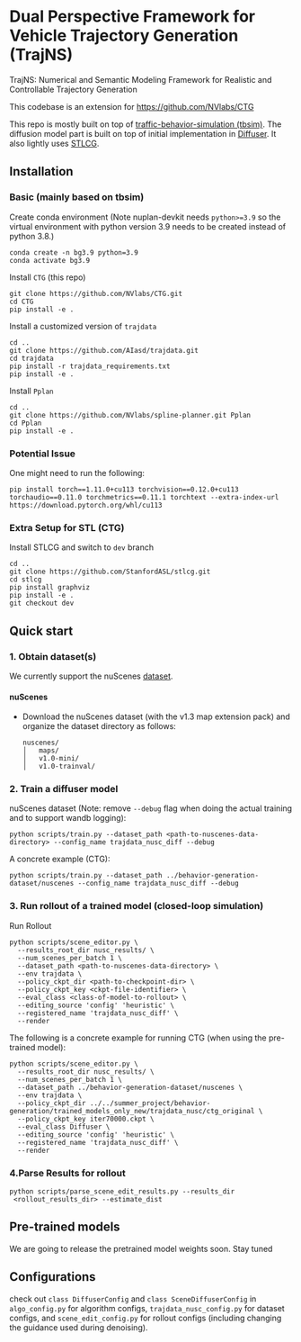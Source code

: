 # Dual Perspective Framework for Vehicle Trajectory Generation (TrajNS)

TrajNS: Numerical and Semantic Modeling Framework for Realistic and Controllable Trajectory Generation 

This codebase is an extension for https://github.com/NVlabs/CTG

This repo is mostly built on top of [traffic-behavior-simulation (tbsim)](https://github.com/NVlabs/traffic-behavior-simulation). The diffusion model part is built on top of initial implementation in [Diffuser](https://github.com/jannerm/diffuser). It also lightly uses [STLCG](https://github.com/StanfordASL/stlcg).


## Installation
### Basic (mainly based on tbsim)
Create conda environment (Note nuplan-devkit needs `python>=3.9` so the virtual environment with python version 3.9 needs to be created instead of python 3.8.)
```angular2html
conda create -n bg3.9 python=3.9
conda activate bg3.9
```

Install `CTG` (this repo)
```angular2html
git clone https://github.com/NVlabs/CTG.git
cd CTG
pip install -e .
```

Install a customized version of `trajdata`
```angular2html
cd ..
git clone https://github.com/AIasd/trajdata.git
cd trajdata
pip install -r trajdata_requirements.txt
pip install -e .
```

Install `Pplan`
```angular2html
cd ..
git clone https://github.com/NVlabs/spline-planner.git Pplan
cd Pplan
pip install -e .
```

### Potential Issue
One might need to run the following:
```angular2html
pip install torch==1.11.0+cu113 torchvision==0.12.0+cu113 torchaudio==0.11.0 torchmetrics==0.11.1 torchtext --extra-index-url https://download.pytorch.org/whl/cu113
```



### Extra Setup for STL (CTG)
Install STLCG and switch to `dev` branch
```angular2html
cd ..
git clone https://github.com/StanfordASL/stlcg.git
cd stlcg
pip install graphviz
pip install -e .
git checkout dev
```

## Quick start
### 1. Obtain dataset(s)
We currently support the nuScenes [dataset](https://www.nuscenes.org/nuscenes).


#### nuScenes
* Download the nuScenes dataset (with the v1.3 map extension pack) and organize the dataset directory as follows:
    ```
    nuscenes/
    │   maps/
    │   v1.0-mini/
    │   v1.0-trainval/
    ```


### 2. Train a diffuser model
nuScenes dataset (Note: remove `--debug` flag when doing the actual training and to support wandb logging):
```
python scripts/train.py --dataset_path <path-to-nuscenes-data-directory> --config_name trajdata_nusc_diff --debug
```

A concrete example (CTG):
```
python scripts/train.py --dataset_path ../behavior-generation-dataset/nuscenes --config_name trajdata_nusc_diff --debug
```

### 3. Run rollout of a trained model (closed-loop simulation)
Run Rollout
```
python scripts/scene_editor.py \
  --results_root_dir nusc_results/ \
  --num_scenes_per_batch 1 \
  --dataset_path <path-to-nuscenes-data-directory> \
  --env trajdata \
  --policy_ckpt_dir <path-to-checkpoint-dir> \
  --policy_ckpt_key <ckpt-file-identifier> \
  --eval_class <class-of-model-to-rollout> \
  --editing_source 'config' 'heuristic' \
  --registered_name 'trajdata_nusc_diff' \
  --render
```

The following is a concrete example for running CTG (when using the pre-trained model):
```
python scripts/scene_editor.py \
  --results_root_dir nusc_results/ \
  --num_scenes_per_batch 1 \
  --dataset_path ../behavior-generation-dataset/nuscenes \
  --env trajdata \
  --policy_ckpt_dir ../../summer_project/behavior-generation/trained_models_only_new/trajdata_nusc/ctg_original \
  --policy_ckpt_key iter70000.ckpt \
  --eval_class Diffuser \
  --editing_source 'config' 'heuristic' \
  --registered_name 'trajdata_nusc_diff' \
  --render
```

### 4.Parse Results for rollout
```
python scripts/parse_scene_edit_results.py --results_dir
 <rollout_results_dir> --estimate_dist
```

## Pre-trained models
We are going to release the pretrained model weights soon. Stay tuned

## Configurations
check out `class DiffuserConfig` and `class SceneDiffuserConfig` in `algo_config.py` for algorithm configs, `trajdata_nusc_config.py` for dataset configs, and `scene_edit_config.py` for rollout configs (including changing the guidance used during denoising).
